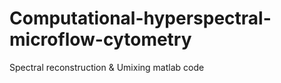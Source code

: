 # Computational-hyperspectral-microflow-cytometry
Spectral reconstruction &amp; Umixing matlab code 
